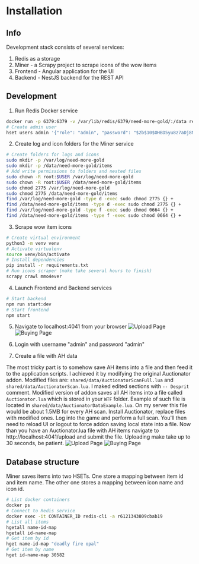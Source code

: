 # Installation

## Info

Development stack consists of several services:

1. Redis as a storage
2. Miner - a Scrapy project to scrape icons of the wow items
3. Frontend - Angular application for the UI
4. Backend - NestJS backend for the REST API

## Development

1. Run Redis Docker service

```sh
docker run -p 6379:6379 -v /var/lib/redis/6379/need-more-gold/:/data redis:alpine redis-server --requirepass r6121343809cbab19 --appendonly yes
# Create admin user
hset users admin '{"role": "admin", "password": "$2b$10$OHBD5yu8z7aDj8Ntg8FB2.hx4VdcwLBIx3MGcEY.7UMAUTHom7BLO"}'
```

2. Create log and icon folders for the Miner service

```sh
# Create folders for logs and icons
sudo mkdir -p /var/log/need-more-gold
sudo mkdir -p /data/need-more-gold/items
# Add write permissions to folders and nested files
sudo chown -R root:$USER /var/log/need-more-gold
sudo chown -R root:$USER /data/need-more-gold/items
sudo chmod 2775 /var/log/need-more-gold
sudo chmod 2775 /data/need-more-gold/items
find /var/log/need-more-gold -type d -exec sudo chmod 2775 {} +
find /data/need-more-gold/items -type d -exec sudo chmod 2775 {} +
find /var/log/need-more-gold -type f -exec sudo chmod 0664 {} +
find /data/need-more-gold/items -type f -exec sudo chmod 0664 {} +
```

3. Scrape wow item icons

```sh
# Create virtual environment
python3 -m venv venv
# Activate virtualenv
source venv/bin/activate
# Install dependencies
pip install -r requirements.txt
# Run icons scraper (make take several hours to finish)
scrapy crawl mmo4ever
```

4. Launch Frontend and Backend services

```sh
# Start backend
npm run start:dev
# Start frontend
npm start
```

5. Navigate to localhost:4041 from your browser
   ![Upload Page](../assets/upload.JPG?raw=true)
   ![Buying Page](../assets/table-empty.JPG?raw=true)

6. Login with username "admin" and password "admin"

7. Create a file with AH data

The most tricky part is to somehow save AH items into a file and then feed it
to the application scripts. I achieved it by modifying the original Auctionator
addon. Modified files are: `shared/data/AuctionatorScanFull.lua` and
`shared/data/AuctionatorScan.lua`. I maked edited sections with `-- Desprit` comment.
Modified version of addon saves all AH items into a file called `Auctionator.lua`
which is stored in your `WTF` folder. Example of such file is located in `shared/data/AuctionatorDataExample.lua`. On my server this file would be about 1.5MB for every AH scan.
Install Auctionator, replace files with modified ones. Log into the game and perform a
full scan. You'll then need to reload UI or logout to force addon saving local state into a file.
Now than you have an Auctionator.lua file with AH items navigate to http://localhost:4041/upload and submit the file. Uploading make take up to 30 seconds, be patient.
![Upload Page](../assets/table-data.JPG?raw=true)
![Buying Page](../assets/graph.JPG?raw=true)

## Database structure

Miner saves items into two HSETs. One store a mapping
between item id and item name. The other one stores a
mapping between icon name and icon id.

```sh
# List docker containers
docker ps
# Connect to Redis service
docker exec -it CONTAINER_ID redis-cli -a r6121343809cbab19
# List all items
hgetall name-id-map
hgetall id-name-map
# Get item by id
hget name-id-map "deadly fire opal"
# Get item by name
hget id-name-map 30582
```

